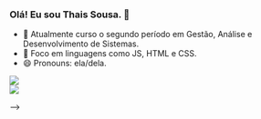 
### Olá! Eu sou Thais Sousa. 👋



- 🌱 Atualmente curso o segundo período em Gestão, Análise e Desenvolvimento de Sistemas.
- 🌱 Foco em linguagens como JS, HTML e CSS.
- 😄 Pronouns: ela/dela.


<div>
  <a href="https://www.linkedin.com/in/sousathais/" target="_blank"><img src="https://img.shields.io/badge/-LinkedIn-%230077B5?style=for-the-badge&logo=linkedin&logoColor=white" target="_blank"></a>
</div>

<div>
  <a href="https://ultramsg.com/m/3KSAxDT" target="_blank"><img src="https://img.shields.io/badge/WhatsApp-25D366?style=for-the-badge&logo=whatsapp&logoColor=white" target="_blank"></a>
</div>

-->
